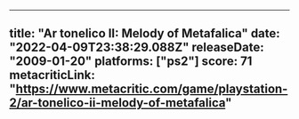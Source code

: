 
---
title: "Ar tonelico II: Melody of Metafalica"
date: "2022-04-09T23:38:29.088Z"
releaseDate: "2009-01-20"
platforms: ["ps2"]
score: 71
metacriticLink: "https://www.metacritic.com/game/playstation-2/ar-tonelico-ii-melody-of-metafalica"
---
